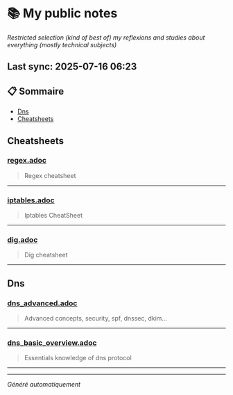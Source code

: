 # 📚 My public notes 
*Restricted selection (kind of best of) my reflexions and studies about everything (mostly technical subjects)*

## Last sync: 2025-07-16 06:23


## 📋 Sommaire

- [Dns](#dns)
- [Cheatsheets](#cheatsheets)


## Cheatsheets

### [regex.adoc](cheatsheets/regex.adoc)
> Regex cheatsheet

---
### [iptables.adoc](cheatsheets/iptables.adoc)
> Iptables CheatSheet

---
### [dig.adoc](cheatsheets/dig.adoc)
> Dig cheatsheet

---

## Dns

### [dns_advanced.adoc](networking/protocols/dns/dns_advanced.adoc)
> Advanced concepts, security, spf, dnssec, dkim...

---
### [dns_basic_overview.adoc](networking/protocols/dns/dns_basic_overview.adoc)
> Essentials knowledge of dns protocol

---

---
_Généré automatiquement_